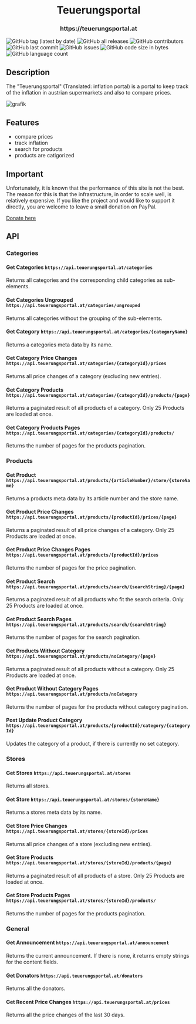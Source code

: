 <h1 align="center"> Teuerungsportal </h1>
<h3 align="center"> https://teuerungsportal.at</h3>


![GitHub tag (latest by date)](https://img.shields.io/github/v/tag/Zumpel96/Teuerungsportal)
![GitHub all releases](https://img.shields.io/github/downloads/Zumpel96/Teuerungsportal/total)
![GitHub contributors](https://img.shields.io/github/contributors/Zumpel96/Teuerungsportal)
![GitHub last commit](https://img.shields.io/github/last-commit/Zumpel96/Teuerungsportal)
![GitHub issues](https://img.shields.io/github/issues-raw/Zumpel96/Teuerungsportal)
![GitHub code size in bytes](https://img.shields.io/github/languages/code-size/Zumpel96/Teuerungsportal)
![GitHub language count](https://img.shields.io/github/languages/count/Zumpel96/Teuerungsportal)
 
## Description
The "Teuerungsportal" (Translated: inflation portal) is a portal to keep track of the inflation in austrian supermarkets and also to compare prices.

![grafik](https://github.com/user-attachments/assets/2663d35f-f9db-4e35-a830-869c07ae5e6b)


## Features
- compare prices
- track inflation
- search for products
- products are catigorized

## Important
Unfortunately, it is known that the performance of this site is not the best. The reason for this is that the infrastructure, in order to scale well, is relatively expensive. If you like the project and would like to support it directly, you are welcome to leave a small donation on PayPal.

[Donate here](https://www.paypal.com/paypalme/BRuckenstuhl)

## API

### Categories

#### Get Categories `https://api.teuerungsportal.at/categories`
Returns all categories and the corresponding child categories as sub-elements.

#### Get Categories Ungrouped `https://api.teuerungsportal.at/categories/ungrouped`
Returns all categories without the grouping of the sub-elements.

#### Get Category `https://api.teuerungsportal.at/categories/{categoryName}`
Returns a categories meta data by its name.

#### Get Category Price Changes `https://api.teuerungsportal.at/categories/{categoryId}/prices`
Returns all price changes of a category (excluding new entries).

#### Get Category Products `https://api.teuerungsportal.at/categories/{categoryId}/products/{page}`
Returns a paginated result of all products of a category. Only 25 Products are loaded at once.

#### Get Category Products Pages `https://api.teuerungsportal.at/categories/{categoryId}/products/`
Returns the number of pages for the products pagination.

### Products

#### Get Product `https://api.teuerungsportal.at/products/{articleNumber}/store/{storeName}`
Returns a products meta data by its article number and the store name.

#### Get Product Price Changes `https://api.teuerungsportal.at/products/{productId}/prices/{page}`
Returns a paginated result of all price changes of a category. Only 25 Products are loaded at once.

#### Get Product Price Changes Pages `https://api.teuerungsportal.at/products/{productId}/prices`
Returns the number of pages for the price pagination.

#### Get Product Search `https://api.teuerungsportal.at/products/search/{searchString}/{page}`
Returns a paginated result of all products who fit the search criteria. Only 25 Products are loaded at once.

#### Get Product Search Pages `https://api.teuerungsportal.at/products/search/{searchString}`
Returns the number of pages for the search pagination.

#### Get Products Without Category `https://api.teuerungsportal.at/products/noCategory/{page}`
Returns a paginated result of all products without a category. Only 25 Products are loaded at once.

#### Get Product Without Category Pages `https://api.teuerungsportal.at/products/noCategory`
Returns the number of pages for the products without category pagination.

#### Post Update Product Category `https://api.teuerungsportal.at/products/{productId}/category/{categoryId}`
Updates the category of a product, if there is currently no set category.

### Stores

#### Get Stores `https://api.teuerungsportal.at/stores`
Returns all stores.

#### Get Store `https://api.teuerungsportal.at/stores/{storeName}`
Returns a stores meta data by its name.

#### Get Store Price Changes `https://api.teuerungsportal.at/stores/{storeId}/prices`
Returns all price changes of a store (excluding new entries).

#### Get Store Products `https://api.teuerungsportal.at/stores/{storeId}/products/{page}`
Returns a paginated result of all products of a store. Only 25 Products are loaded at once.

#### Get Store Products Pages `https://api.teuerungsportal.at/stores/{storeId}/products/`
Returns the number of pages for the products pagination.

### General

#### Get Announcement `https://api.teuerungsportal.at/announcement`
Returns the current announcement. If there is none, it returns empty strings for the content fields.

#### Get Donators `https://api.teuerungsportal.at/donators`
Returns all the donators.

#### Get Recent Price Changes `https://api.teuerungsportal.at/prices`
Returns all the price changes of the last 30 days.

